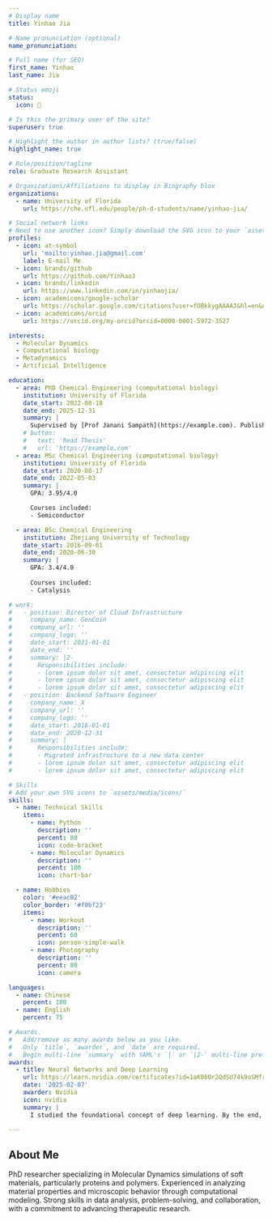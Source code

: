 ```yaml
---
# Display name
title: Yinhao Jia

# Name pronunciation (optional)
name_pronunciation: 

# Full name (for SEO)
first_name: Yinhao
last_name: Jia

# Status emoji
status:
  icon: 🙋

# Is this the primary user of the site?
superuser: true

# Highlight the author in author lists? (true/false)
highlight_name: true

# Role/position/tagline
role: Graduate Research Assistant

# Organizations/Affiliations to display in Biography blox
organizations:
  - name: University of Florida
    url: https://che.ufl.edu/people/ph-d-students/name/yinhao-jia/

# Social network links
# Need to use another icon? Simply download the SVG icon to your `assets/media/icons/` folder.
profiles:
  - icon: at-symbol
    url: 'mailto:yinhao.jia@gmail.com'
    label: E-mail Me
  - icon: brands/github
    url: https://github.com/YinhaoJ
  - icon: brands/linkedin
    url: https://www.linkedin.com/in/yinhaojia/
  - icon: academicons/google-scholar
    url: https://scholar.google.com/citations?user=fOBkkygAAAAJ&hl=en&oi=ao
  - icon: academicons/orcid
    url: https://orcid.org/my-orcid?orcid=0000-0001-5972-3527

interests:
  - Molecular Dynamics
  - Computational biology
  - Metadynamics
  - Artificial Intelligence

education:
  - area: PhD Chemical Engineering (computational biology)
    institution: University of Florida
    date_start: 2022-08-18
    date_end: 2025-12-31
    summary: |
      Supervised by [Prof Janani Sampath](https://example.com). Published 2 first-author paper and 2 co-authered papers.
    # button:
    #   text: 'Read Thesis'
    #   url: 'https://example.com'
  - area: MSc Chemical Engineering (computational biology)
    institution: University of Florida
    date_start: 2020-08-17
    date_end: 2022-05-03
    summary: |
      GPA: 3.95/4.0

      Courses included:
      - Semiconductor

  - area: BSc Chemical Engineering
    institution: Zhejiang University of Technology
    date_start: 2016-09-01
    date_end: 2020-06-30
    summary: |
      GPA: 3.4/4.0
      
      Courses included:
      - Catalysis

# work:
#   - position: Director of Cloud Infrastructure
#     company_name: GenCoin
#     company_url: ''
#     company_logo: ''
#     date_start: 2021-01-01
#     date_end: ''
#     summary: |2-
#       Responsibilities include:
#       - lorem ipsum dolor sit amet, consectetur adipiscing elit
#       - lorem ipsum dolor sit amet, consectetur adipiscing elit
#       - lorem ipsum dolor sit amet, consectetur adipiscing elit
#   - position: Backend Software Engineer
#     company_name: X
#     company_url: ''
#     company_logo: ''
#     date_start: 2016-01-01
#     date_end: 2020-12-31
#     summary: |
#       Responsibilities include:
#       - Migrated infrastructure to a new data center
#       - lorem ipsum dolor sit amet, consectetur adipiscing elit
#       - lorem ipsum dolor sit amet, consectetur adipiscing elit

# Skills
# Add your own SVG icons to `assets/media/icons/`
skills:
  - name: Technical Skills
    items:
      - name: Python
        description: ''
        percent: 80
        icon: code-bracket
      - name: Molecular Dynamics
        description: ''
        percent: 100
        icon: chart-bar

  - name: Hobbies
    color: '#eeac02'
    color_border: '#f0bf23'
    items:
      - name: Workout
        description: ''
        percent: 60
        icon: person-simple-walk
      - name: Photography
        description: ''
        percent: 80
        icon: camera

languages:
  - name: Chinese
    percent: 100
  - name: English
    percent: 75

# Awards.
#   Add/remove as many awards below as you like.
#   Only `title`, `awarder`, and `date` are required.
#   Begin multi-line `summary` with YAML's `|` or `|2-` multi-line prefix and indent 2 spaces below.
awards:
  - title: Neural Networks and Deep Learning
    url: https://learn.nvidia.com/certificates?id=1aK08Or2QdSU74k9oSMfrQ
    date: '2025-02-07'
    awarder: Nvidia
    icon: nvidia
    summary: |
      I studied the foundational concept of deep learning. By the end, I was familiar with the significant technological trends driving the rise of deep learning; build, train, and apply fully connected deep neural networks; implement efficient (vectorized) neural networks; identify key parameters in a neural network’s architecture; and apply deep learning to your own applications.

---
```


## About Me

PhD researcher specializing in Molecular Dynamics simulations of soft materials, particularly proteins and polymers. Experienced in analyzing material properties and microscopic behavior through computational modeling. Strong skills in data analysis, problem-solving, and collaboration, with a commitment to advancing therapeutic research.
